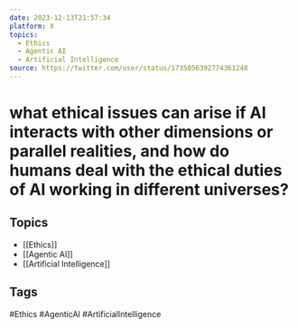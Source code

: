 ```yaml
---
date: 2023-12-13T21:57:34
platform: X
topics:
  - Ethics
  - Agentic AI
  - Artificial Intelligence
source: https://twitter.com/user/status/1735056392774361248
---
```

# what ethical issues can arise if AI interacts with other dimensions or parallel realities, and how do humans deal with the ethical duties of AI working in different universes?

## Topics
- [[Ethics]]
- [[Agentic AI]]
- [[Artificial Intelligence]]

## Tags
#Ethics #AgenticAI #ArtificialIntelligence